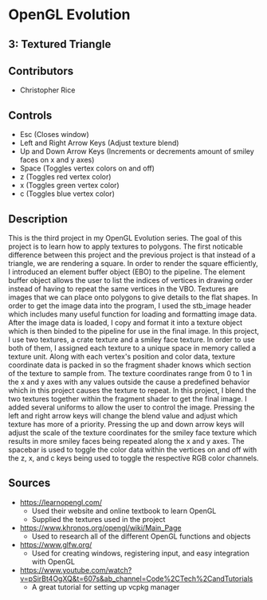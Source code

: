 # OpenGL Evolution
## 3: Textured Triangle

## Contributors
- Christopher Rice

## Controls
- Esc (Closes window)
- Left and Right Arrow Keys (Adjust texture blend)
- Up and Down Arrow Keys (Increments or decrements amount of smiley faces on x and y axes)
- Space (Toggles vertex colors on and off)
- z (Toggles red vertex color)
- x (Toggles green vertex color)
- c (Toggles blue vertex color)

## Description
This is the third project in my OpenGL Evolution series. The goal of this project is to learn how to apply textures to polygons. The first noticable difference between this project and the previous project is that instead of a triangle, we are rendering a square. In order to render the square efficiently, I introduced an element buffer object (EBO) to the pipeline. The element buffer object allows the user to list the indices of vertices in drawing order instead of having to repeat the same vertices in the VBO. Textures are images that we can place onto polygons to give details to the flat shapes. In order to get the image data into the program, I used the stb_image header which includes many useful function for loading and formatting image data. After the image data is loaded, I copy and format it into a texture object which is then binded to the pipeline for use in the final image. In this project, I use two textures, a crate texture and a smiley face texture. In order to use both of them, I assigned each texture to a unique space in memory called a texture unit. Along with each vertex's position and color data, texture coordinate data is packed in so the fragment shader knows which section of the texture to sample from. The texture coordinates range from 0 to 1 in the x and y axes with any values outside the cause a predefined behavior which in this project causes the texture to repeat. In this project, I blend the two textures together within the fragment shader to get the final image. I added several uniforms to allow the user to control the image. Pressing the left and right arrow keys will change the blend value and adjust which texture has more of a priority. Pressing the up and down arrow keys will adjust the scale of the texture coordinates for the smiley face texture which results in more smiley faces being repeated along the x and y axes. The spacebar is used to toggle the color data within the vertices on and off with the z, x, and c keys being used to toggle the respective RGB color channels.

## Sources
- https://learnopengl.com/
    - Used their website and online textbook to learn OpenGL
    - Supplied the textures used in the project
- https://www.khronos.org/opengl/wiki/Main_Page
    - Used to research all of the different OpenGL functions and objects
- https://www.glfw.org/
    - Used for creating windows, registering input, and easy integration with OpenGL
- https://www.youtube.com/watch?v=pSirBt4OgXQ&t=607s&ab_channel=Code%2CTech%2CandTutorials
    - A great tutorial for setting up vcpkg manager